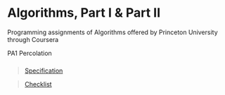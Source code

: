 Algorithms, Part I & Part II
============

Programming assignments of Algorithms offered by Princeton University through Coursera 

PA1 Percolation
###
> [Specification](http://coursera.cs.princeton.edu/algs4/assignments/percolation.html)

> [Checklist](http://coursera.cs.princeton.edu/algs4/checklists/percolation.html)
